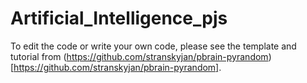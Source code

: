 # Artificial_Intelligence_pjs

To edit the code or write your own code, please see the template and tutorial from (https://github.com/stranskyjan/pbrain-pyrandom)[https://github.com/stranskyjan/pbrain-pyrandom]. 
